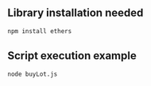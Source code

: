 ## Library installation needed 

```sh
npm install ethers
```
## Script execution example

```sh
node buyLot.js
```